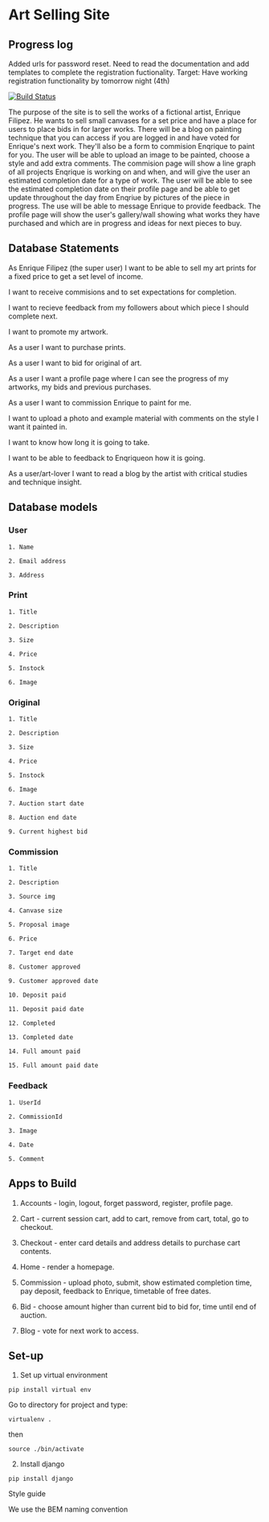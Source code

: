 # Art Selling Site

## Progress log

Added urls for password reset. Need to read the documentation and add templates to complete the 
registration fuctionality. Target: Have working registration functionality by tomorrow night (4th)

[![Build Status](https://travis-ci.org/harryphelps2/full-stack-frameworks-project.svg?branch=master)](https://travis-ci.org/harryphelps2/full-stack-frameworks-project)

The purpose of the site is to sell the works of a fictional artist, Enrique Filipez. He wants to sell small canvases for a set price and have 
a place for users to place bids in for larger works. There will be a blog on painting technique that you can access if you are logged in
and have voted for Enrique's next work. They'll also be a form to commision Enqrique to paint for you. The user will be able to upload an image to 
be painted, choose a style and add extra comments. The commision page will show a line graph of all projects Enqrique is working on and when, and will give the user an estimated completion date for a type of work. The user will be able to see the estimated completion date on their profile page and be able to get update throughout the day from Enqriue by pictures of the piece in progress. The use will be able to message Enrique to provide feedback. The 
profile page will show the user's gallery/wall showing what works they have purchased and which are in progress and ideas for next pieces to buy.

## Database Statements

As Enrique Filipez (the super user) I want to be able to sell my art prints for a fixed price to get a set level of income.

I want to receive commisions and to set expectations for completion.

I want to recieve feedback from my followers about which piece I should complete next.

I want to promote my artwork.

As a user I want to purchase prints.

As a user I want to bid for original of art.

As a user I want a profile page where I can see the progress of my artworks, my bids and previous purchases.

As a user I want to commission Enrique to paint for me.

I want to upload a photo and example material with comments on the style I want it painted in.

I want to know how long it is going to take.

I want to be able to feedback to Enqriqueon how it is going.

As a user/art-lover I want to read a blog by the artist with critical studies and technique insight.

## Database models

### User

    1. Name

    2. Email address

    3. Address

### Print

    1. Title

    2. Description

    3. Size

    4. Price

    5. Instock

    6. Image

### Original

    1. Title

    2. Description

    3. Size

    4. Price

    5. Instock

    6. Image

    7. Auction start date

    8. Auction end date

    9. Current highest bid

### Commission

    1. Title

    2. Description

    3. Source img

    4. Canvase size

    5. Proposal image

    6. Price

    7. Target end date

    8. Customer approved

    9. Customer approved date

    10. Deposit paid

    11. Deposit paid date

    12. Completed

    13. Completed date

    14. Full amount paid

    15. Full amount paid date

### Feedback

    1. UserId

    2. CommissionId

    3. Image

    4. Date

    5. Comment

## Apps to Build

1. Accounts - login, logout, forget password, register, profile page.

2. Cart - current session cart, add to cart, remove from cart, total, go to checkout.

3. Checkout - enter card details and address details to purchase cart contents.

4. Home - render a homepage.

5. Commission - upload photo, submit, show estimated completion time, pay deposit, feedback to Enrique, timetable of free dates.

6. Bid - choose amount higher than current bid to bid for, time until end of auction.

7. Blog - vote for next work to access.

## Set-up

1. Set up virtual environment

```pip install virtual env```

Go to directory for project and type:

```virtualenv .```

then

```source ./bin/activate```

2. Install django

```pip install django```

Style guide 

We use the BEM naming convention